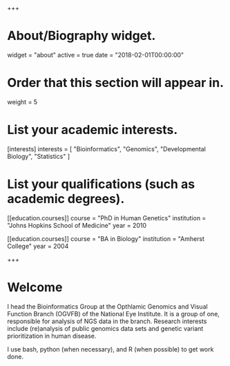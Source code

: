 +++
# About/Biography widget.
widget = "about"
active = true
date = "2018-02-01T00:00:00"

# Order that this section will appear in.
weight = 5

# List your academic interests.
[interests]
  interests = [
    "Bioinformatics",
    "Genomics",
    "Developmental Biology",
    "Statistics"
  ]

# List your qualifications (such as academic degrees).
[[education.courses]]
  course = "PhD in Human Genetics"
  institution = "Johns Hopkins School of Medicine"
  year = 2010

[[education.courses]]
  course = "BA in Biology"
  institution = "Amherst College"
  year = 2004

+++

# Welcome

I head the Bioinformatics Group at the Opthlamic Genomics and Visual Function Branch (OGVFB) of the National Eye Institute. It is a group of one, responsible for analysis of NGS data in the branch. Research interests include (re)analysis of public genomics data sets and genetic variant prioritization in human disease. 

I use bash, python (when necessary), and R (when possible) to get work done. 

